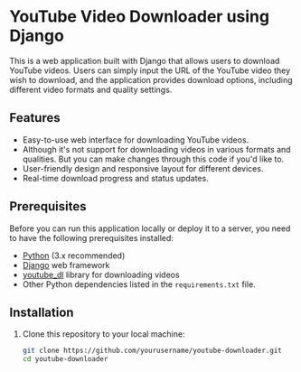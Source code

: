 # YouTube Video Downloader using Django

This is a web application built with Django that allows users to download YouTube videos. Users can simply input the URL of the YouTube video they wish to download, and the application provides download options, including different video formats and quality settings.

## Features

- Easy-to-use web interface for downloading YouTube videos.
- Although it's not support for downloading videos in various formats and qualities. But you can make changes through this code if you'd like to.
- User-friendly design and responsive layout for different devices.
- Real-time download progress and status updates.

## Prerequisites

Before you can run this application locally or deploy it to a server, you need to have the following prerequisites installed:

- [Python](https://www.python.org/) (3.x recommended)
- [Django](https://www.djangoproject.com/) web framework
- [youtube_dl](https://github.com/ytdl-org/youtube-dl) library for downloading videos
- Other Python dependencies listed in the `requirements.txt` file.

## Installation

1. Clone this repository to your local machine:

   ```bash
   git clone https://github.com/yourusername/youtube-downloader.git
   cd youtube-downloader

